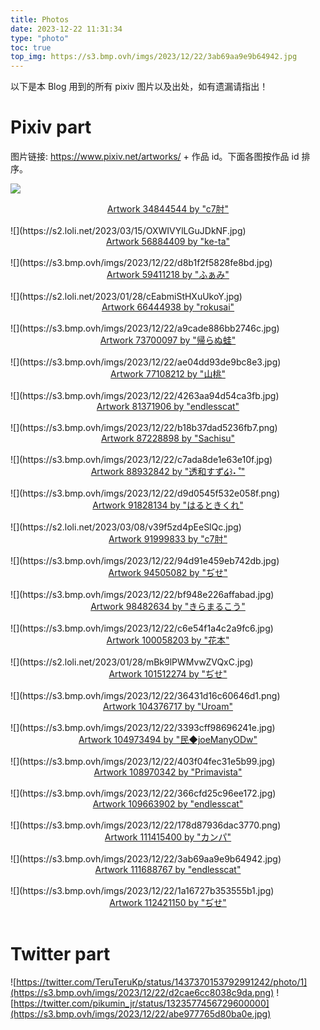 ```yaml
---
title: Photos
date: 2023-12-22 11:31:34
type: "photo"
toc: true
top_img: https://s3.bmp.ovh/imgs/2023/12/22/3ab69aa9e9b64942.jpg
---
```


以下是本 Blog 用到的所有 pixiv 图片以及出处，如有遗漏请指出！

# Pixiv part

图片链接: https://www.pixiv.net/artworks/ + 作品 id。下面各图按作品 id 排序。

![](https://s2.loli.net/2023/01/30/NTQevOjLCIDX4z3.jpg)
<center><font color=grey><a href="https://www.pixiv.net/artworks/34844544"> Artwork 34844544 by "c7肘" </a></font></center><br/>
![](https://s2.loli.net/2023/03/15/OXWIVYlLGuJDkNF.jpg)
<center><font color=grey><a href="https://www.pixiv.net/artworks/56884409"> Artwork 56884409 by "ke-ta" </a></font></center><br/>
![](https://s3.bmp.ovh/imgs/2023/12/22/d8b1f2f5828fe8bd.jpg)
<center><font color=grey><a href="https://www.pixiv.net/artworks/59411218"> Artwork 59411218 by "ふぁみ" </a></font></center><br/>
![](https://s2.loli.net/2023/01/28/cEabmiStHXuUkoY.jpg)
<center><font color=grey><a href="https://www.pixiv.net/artworks/66444938"> Artwork 66444938 by "rokusai" </a></font></center><br/>
![](https://s3.bmp.ovh/imgs/2023/12/22/a9cade886bb2746c.jpg)
<center><font color=grey><a href="https://www.pixiv.net/artworks/73700097"> Artwork 73700097 by "帰らぬ蛙" </a></font></center><br/>
![](https://s3.bmp.ovh/imgs/2023/12/22/ae04dd93de9bc8e3.jpg)
<center><font color=grey><a href="https://www.pixiv.net/artworks/77108212"> Artwork 77108212 by "山桃" </a></font></center><br/>
![](https://s3.bmp.ovh/imgs/2023/12/22/4263aa94d54ca3fb.jpg)
<center><font color=grey><a href="https://www.pixiv.net/artworks/81371906"> Artwork 81371906 by "endlesscat" </a></font></center><br/>
![](https://s3.bmp.ovh/imgs/2023/12/22/b18b37dad5236fb7.png)
<center><font color=grey><a href="https://www.pixiv.net/artworks/87228898"> Artwork 87228898 by "Sachisu" </a></font></center><br/>
![](https://s3.bmp.ovh/imgs/2023/12/22/c7ada8de1e63e10f.jpg)
<center><font color=grey><a href="https://www.pixiv.net/artworks/88932842"> Artwork 88932842 by "透和すず໒꒱˖ ˚" </a></font></center><br/>
![](https://s3.bmp.ovh/imgs/2023/12/22/d9d0545f532e058f.png)
<center><font color=grey><a href="https://www.pixiv.net/artworks/91828134"> Artwork 91828134 by "はるときくれ" </a></font></center><br/>
![](https://s2.loli.net/2023/03/08/v39f5zd4pEeSlQc.jpg)
<center><font color=grey><a href="https://www.pixiv.net/artworks/91999833"> Artwork 91999833 by "c7肘" </a></font></center><br/>
![](https://s3.bmp.ovh/imgs/2023/12/22/94d91e459eb742db.jpg)
<center><font color=grey><a href="https://www.pixiv.net/artworks/94505082"> Artwork 94505082 by "ぢせ" </a></font></center><br/>
![](https://s3.bmp.ovh/imgs/2023/12/22/bf948e226affabad.jpg)
<center><font color=grey><a href="https://www.pixiv.net/artworks/98482634"> Artwork 98482634 by "きらまるこう" </a></font></center><br/>
![](https://s3.bmp.ovh/imgs/2023/12/22/c6e54f1a4c2a9fc6.jpg)
<center><font color=grey><a href="https://www.pixiv.net/artworks/100058203"> Artwork 100058203 by "花本" </a></font></center><br/>
![](https://s2.loli.net/2023/01/28/mBk9lPWMvwZVQxC.jpg)
<center><font color=grey><a href="https://www.pixiv.net/artworks/101512274"> Artwork 101512274 by "ぢせ" </a></font></center><br/>
![](https://s3.bmp.ovh/imgs/2023/12/22/36431d16c60646d1.png)
<center><font color=grey><a href="https://www.pixiv.net/artworks/104376717"> Artwork 104376717 by "Uroam" </a></font></center><br/>
![](https://s3.bmp.ovh/imgs/2023/12/22/3393cff98696241e.jpg)
<center><font color=grey><a href="https://www.pixiv.net/artworks/104973494"> Artwork 104973494 by "民◆joeManyODw" </a></font></center><br/>
![](https://s3.bmp.ovh/imgs/2023/12/22/403f04fec31e5b99.jpg)
<center><font color=grey><a href="https://www.pixiv.net/artworks/108970342"> Artwork 108970342 by "Primavista" </a></font></center><br/>
![](https://s3.bmp.ovh/imgs/2023/12/22/366cfd25c96ee172.jpg)
<center><font color=grey><a href="https://www.pixiv.net/artworks/109663902"> Artwork 109663902 by "endlesscat" </a></font></center><br/>
![](https://s3.bmp.ovh/imgs/2023/12/22/178d87936dac3770.png)
<center><font color=grey><a href="https://www.pixiv.net/artworks/111415400"> Artwork 111415400 by "カンパ" </a></font></center><br/>
![](https://s3.bmp.ovh/imgs/2023/12/22/3ab69aa9e9b64942.jpg)
<center><font color=grey><a href="https://www.pixiv.net/artworks/111688767"> Artwork 111688767 by "endlesscat" </a></font></center><br/>
![](https://s3.bmp.ovh/imgs/2023/12/22/1a16727b353555b1.jpg)
<center><font color=grey><a href="https://www.pixiv.net/artworks/112421150"> Artwork 112421150 by "ぢせ" </a></font></center><br/>


# Twitter part

![https://twitter.com/TeruTeruKp/status/1437370153792991242/photo/1](https://s3.bmp.ovh/imgs/2023/12/22/d2cae6cc8038c9da.png)
![https://twitter.com/pikumin_jr/status/1323577456729600000](https://s3.bmp.ovh/imgs/2023/12/22/abe977765d80ba0e.jpg)
